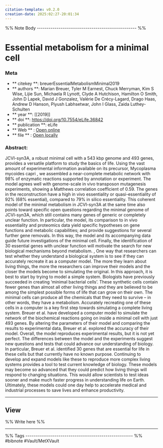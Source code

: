 ```yaml
---
citation-template: v0.2.0
creation-date: 2025:02:27-20:01:34
---
```


%% Note Body --------------------------------------------------- %%
# Essential metabolism for a minimal cell

### Meta
- ** citekey **: breuerEssentialMetabolismMinimal2019
- ** authors **: Marian Breuer, Tyler M Earnest, Chuck Merryman, Kim S Wise, Lijie Sun, Michaela R Lynott, Clyde A Hutchison, Hamilton O Smith, John D Lapek, David J Gonzalez, Valérie De Crécy-Lagard, Drago Haas, Andrew D Hanson, Piyush Labhsetwar, John I Glass, Zaida Luthey-Schulten
- ** year **: [[2019]]
- ** doi **: https://doi.org/10.7554/eLife.36842
- ** publication **: eLife
- ** Web ** : [Open online](https://elifesciences.org/articles/36842)
- ** file ** : [Open locally](file:///Users/Pereiro/Desktop/reading/breuerEssentialMetabolismMinimal2019.pdf)

### Abstract:
JCVI-syn3A, a robust minimal cell with a 543 kbp genome and 493 genes, provides a versatile platform to study the basics of life. Using the vast amount of experimental information available on its precursor, Mycoplasma mycoides capri , we assembled a near-complete metabolic network with 98% of enzymatic reactions supported by annotation or experiment. The model agrees well with genome-scale in vivo transposon mutagenesis experiments, showing a Matthews correlation coefficient of 0.59. The genes in the reconstruction have a high in vivo essentiality or quasi-essentiality of 92% (68% essential), compared to 79% in silico essentiality. This coherent model of the minimal metabolism in JCVI-syn3A at the same time also points toward specific open questions regarding the minimal genome of JCVI-syn3A, which still contains many genes of generic or completely unclear function. In particular, the model, its comparison to in vivo essentiality and proteomics data yield specific hypotheses on gene functions and metabolic capabilities; and provide suggestions for several further gene removals. In this way, the model and its accompanying data guide future investigations of the minimal cell. Finally, the identification of 30 essential genes with unclear function will motivate the search for new biological mechanisms beyond metabolism. , One way that researchers can test whether they understand a biological system is to see if they can accurately recreate it as a computer model. The more they learn about living things, the more the researchers can improve their models and the closer the models become to simulating the original. In this approach, it is best to start by trying to model a simple system. Biologists have previously succeeded in creating ‘minimal bacterial cells’. These synthetic cells contain fewer genes than almost all other living things and they are believed to be among the simplest possible forms of life that can grow on their own. The minimal cells can produce all the chemicals that they need to survive – in other words, they have a metabolism. Accurately recreating one of these cells in a computer is a key first step towards simulating a complete living system. Breuer et al. have developed a computer model to simulate the network of the biochemical reactions going on inside a minimal cell with just 493 genes. By altering the parameters of their model and comparing the results to experimental data, Breuer et al. explored the accuracy of their model. Overall, the model reproduces experimental results, but it is not yet perfect. The differences between the model and the experiments suggest new questions and tests that could advance our understanding of biology. In particular, Breuer et al. identified 30 genes that are essential for life in these cells but that currently have no known purpose. Continuing to develop and expand models like these to reproduce more complex living systems provides a tool to test current knowledge of biology. These models may become so advanced that they could predict how living things will respond to changing situations. This would allow scientists to test ideas sooner and make much faster progress in understanding life on Earth. Ultimately, these models could one day help to accelerate medical and industrial processes to save lives and enhance productivity.

___

## View

%% Write here %%





___
%% Tags  ------------------------------------------------------- %%
#bibnote
#Vault/MetXVault 